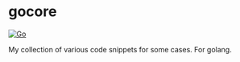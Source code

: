 # gocore

[![Go](https://github.com/memclutter/gocore/actions/workflows/go.yml/badge.svg)](https://github.com/memclutter/gocore/actions/workflows/go.yml)

My collection of various code snippets for some cases. For golang.
